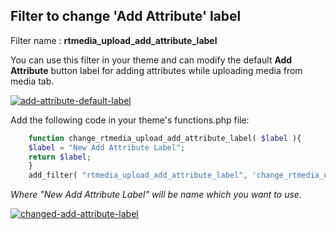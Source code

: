 ## Filter to change 'Add Attribute' label

Filter name : **rtmedia_upload_add_attribute_label**

You can use this filter in your theme and can modify the default **Add Attribute** button label for adding attributes while uploading media from media tab.

[![add-attribute-default-label](https://cloud.githubusercontent.com/assets/7771963/8371503/7e866f1a-1bf6-11e5-9fb8-9c81f1464e47.png)](https://cloud.githubusercontent.com/assets/7771963/8371503/7e866f1a-1bf6-11e5-9fb8-9c81f1464e47.png)


Add the following code in your theme's functions.php file:
```php
    function change_rtmedia_upload_add_attribute_label( $label ){
    $label = "New Add Attribute Label";
    return $label;
    }
    add_filter( "rtmedia_upload_add_attribute_label", 'change_rtmedia_upload_add_attribute_label', 10, 1 );
```

_Where "New Add Attribute Label" will be name which you want to use._


[![changed-add-attribute-label](https://cloud.githubusercontent.com/assets/7771963/8371506/90dc1700-1bf6-11e5-84e4-244507a9a3d8.png)](https://cloud.githubusercontent.com/assets/7771963/8371506/90dc1700-1bf6-11e5-84e4-244507a9a3d8.png)
